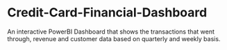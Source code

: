 # Credit-Card-Financial-Dashboard
An interactive PowerBI Dashboard that shows the transactions that went through, revenue and customer data based on quarterly and weekly basis.
